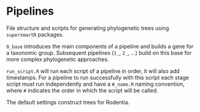 # Pipelines

File structure and scripts for generating phylogenetic trees using `supersmartR` packages.

`0_base` introduces the main components of a pipeline and builds a gene for a taxonomic group.
Subsequent pipelines (`1_`, `2_`, ...) build on this base for more complex phylogenetic approaches.

`run_script.R` will run each script of a pipeline in order, it will also add
timestamps. For a pipeline to run successfully with this script each stage
script must run independently and have a `#_name.R` naming convention, where `#`
indicates the order in which the script will be called.

The default settings construct trees for Rodentia.
